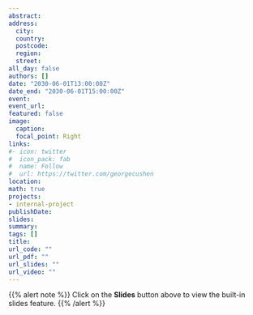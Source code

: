 ```yaml
---
abstract: 
address:
  city: 
  country: 
  postcode: 
  region: 
  street: 
all_day: false
authors: []
date: "2030-06-01T13:00:00Z"
date_end: "2030-06-01T15:00:00Z"
event: 
event_url: 
featured: false
image:
  caption: 
  focal_point: Right
links:
#- icon: twitter
#  icon_pack: fab
#  name: Follow
#  url: https://twitter.com/georgecushen
location: 
math: true
projects:
- internal-project
publishDate: 
slides: 
summary: 
tags: []
title: 
url_code: ""
url_pdf: ""
url_slides: ""
url_video: ""
---
```


{{% alert note %}}
Click on the **Slides** button above to view the built-in slides feature.
{{% /alert %}}

<!--
- **Create** slides using Academic's [*Slides*](https://sourcethemes.com/academic/docs/managing-content/#create-slides) feature and link using `slides` parameter in the front matter of the talk file
 - **Upload** an existing slide deck to `static/` and link using `url_slides` parameter in the front matter of the talk file
 - **Embed** your slides (e.g. Google Slides) or presentation video on this page using [shortcodes](https://sourcethemes.com/academic/docs/writing-markdown-latex/).
-->
